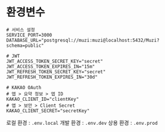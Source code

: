 # 환경변수

```
# 서비스 설정
SERVICE_PORT=3000
DATABASE_URL="postgresql://muzi:muzi@localhost:5432/Muzi?schema=public"

# JWT
JWT_ACCESS_TOKEN_SECRET_KEY="secret"
JWT_ACCESS_TOKEN_EXPIRES_IN="15m"
JWT_REFRESH_TOKEN_SECRET_KEY="secret"
JWT_REFRESH_TOKEN_EXPIRES_IN="30d"

# KAKAO OAuth
# 앱 > 요약 정보 > 앱 ID
KAKAO_CLIENT_ID="clientKey"
# 앱 > 보안 > Client Secret
KAKAO_CLIENT_SECRET="secretKey"
```

로컬 환경 : `.env.local`
개발 환경 : `.env.dev`
상용 환경 : `.env.prod`
